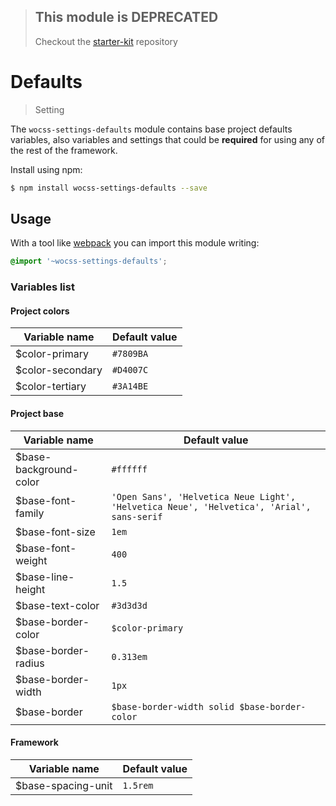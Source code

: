 > ## This module is DEPRECATED
> Checkout the [starter-kit](https://github.com/wocss/starter-kit) repository

# Defaults

> Setting

The `wocss-settings-defaults` module contains base project defaults variables, also variables and settings that could be **required** for using any of the rest of the framework.

Install using npm:

```sh
$ npm install wocss-settings-defaults --save
```

## Usage

With a tool like [webpack](https://webpack.github.io/) you can import this module writing:

```scss
@import '~wocss-settings-defaults';
```

### Variables list

#### Project colors

| Variable name | Default value |
|---------------|-------|
| $color-primary | `#7809BA` |
| $color-secondary | `#D4007C` |
| $color-tertiary | `#3A14BE` |

#### Project base

| Variable name | Default value |
|---------------|-------|
| $base-background-color | `#ffffff` |
| $base-font-family | `'Open Sans', 'Helvetica Neue Light', 'Helvetica Neue', 'Helvetica', 'Arial', sans-serif` |
| $base-font-size | `1em` |
| $base-font-weight | `400` |
| $base-line-height | `1.5 ` |
| $base-text-color | `#3d3d3d` |
| $base-border-color | `$color-primary` |
| $base-border-radius | `0.313em` |
| $base-border-width | `1px` |
| $base-border | `$base-border-width solid $base-border-color` |

#### Framework

| Variable name | Default value |
|---------------|-------|
| $base-spacing-unit | `1.5rem` |
